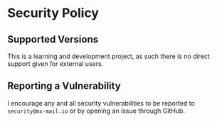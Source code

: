 # Security Policy

## Supported Versions

This is a learning and development project, as such there is no direct support given for external users.

## Reporting a Vulnerability

I encourage any and all security vulnerabilities to be reported to `security@mx-mail.io` or by opening an issue through GitHub.
